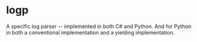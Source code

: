 # logp

A specific log parser -- implemented in both C# and Python.  And for Python in both a conventional implementation and a yielding implementation.



